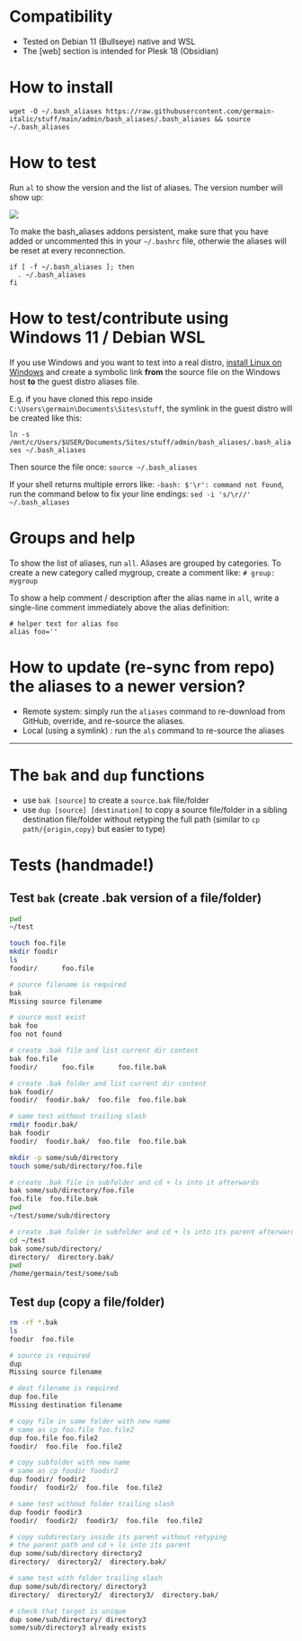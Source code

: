 # Compatibility

- Tested on Debian 11 (Bullseye) native and WSL
- The [web] section is intended for Plesk 18 (Obsidian)


# How to install

`wget -O ~/.bash_aliases https://raw.githubusercontent.com/germain-italic/stuff/main/admin/bash_aliases/.bash_aliases && source ~/.bash_aliases`


# How to test

Run `al` to show the version and the list of aliases.
The version number will show up:

![](https://files.italic.fr/debian_Bw8VE9kj1d.png)


To make the bash_aliases addons persistent, make sure that you have added or uncommented this in your `~/.bashrc`  file, otherwie the aliases will be reset at every reconnection.

```
if [ -f ~/.bash_aliases ]; then
  . ~/.bash_aliases
fi
```

# How to test/contribute using Windows 11 / Debian WSL

If you use Windows and you want to test into a real distro, [install Linux on Windows](https://learn.microsoft.com/en-us/windows/wsl/install) and create a symbolic link **from** the source file on the Windows host **to** the guest distro aliases file.

E.g. if you have cloned this repo inside `C:\Users\germain\Documents\Sites\stuff`, the symlink in the guest distro will be created like this:

`ln -s /mnt/c/Users/$USER/Documents/Sites/stuff/admin/bash_aliases/.bash_aliases ~/.bash_aliases`

Then source the file once:
`source ~/.bash_aliases`


If your shell returns multiple errors like: `-bash: $'\r': command not found`, run the command below to fix your line endings:
`sed -i 's/\r//' ~/.bash_aliases`


# Groups and help

To show the list of aliases, run `all`.
Aliases are grouped by categories.
To create a new category called mygroup, create a comment like:
`# group: mygroup`

To show a help comment / description after the alias name in `all`,
write a single-line comment immediately above the alias definition:

```
# helper text for alias foo
alias foo=''
```


# How to update (re-sync from repo) the aliases to a newer version?

- Remote system: simply run the `aliases` command to re-download from GitHub, override, and re-source the aliases.
- Local (using a symlink) : run the `als` command to re-source the aliases


---

# The `bak` and `dup` functions

- use `bak [source]` to create a `source.bak` file/folder
- use `dup [source] [destination]` to copy a source file/folder in a sibling destination file/folder without retyping the full path (similar to `cp path/{origin,copy}` but easier to type)


# Tests (handmade!)

## Test `bak` (create .bak version of a file/folder)

```bash
pwd
~/test

touch foo.file
mkdir foodir
ls
foodir/      foo.file

# source filename is required
bak
Missing source filename

# source must exist
bak foo
foo not found

# create .bak file and list current dir content
bak foo.file
foodir/      foo.file      foo.file.bak

# create .bak folder and list current dir content
bak foodir/
foodir/  foodir.bak/  foo.file  foo.file.bak

# same test without trailing slash
rmdir foodir.bak/
bak foodir
foodir/  foodir.bak/  foo.file  foo.file.bak

mkdir -p some/sub/directory
touch some/sub/directory/foo.file

# create .bak file in subfolder and cd + ls into it afterwards
bak some/sub/directory/foo.file
foo.file  foo.file.bak
pwd
~/test/some/sub/directory

# create .bak folder in subfolder and cd + ls into its parent afterwards
cd ~/test
bak some/sub/directory/
directory/  directory.bak/
pwd
/home/germain/test/some/sub
```

## Test `dup` (copy a file/folder)

```bash
rm -rf *.bak
ls
foodir  foo.file

# source is required
dup
Missing source filename

# dest filename is required
dup foo.file
Missing destination filename

# copy file in same folder with new name
# same as cp foo.file foo.file2
dup foo.file foo.file2
foodir/  foo.file  foo.file2

# copy subfolder with new name
# same as cp foodir foodir2
dup foodir/ foodir2
foodir/  foodir2/  foo.file  foo.file2

# same test without folder trailing slash
dup foodir foodir3
foodir/  foodir2/  foodir3/  foo.file  foo.file2

# copy subdirectory inside its parent without retyping
# the parent path and cd + ls into its parent
dup some/sub/directory directory2
directory/  directory2/  directory.bak/

# same test with folder trailing slash
dup some/sub/directory/ directory3
directory/  directory2/  directory3/  directory.bak/

# check that target is unique
dup some/sub/directory/ directory3
some/sub/directory3 already exists
```